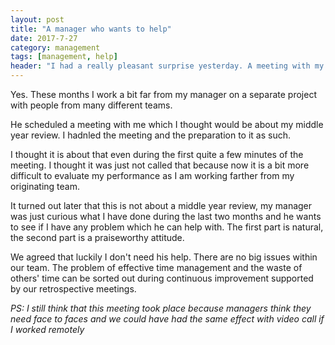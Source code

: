 ```yaml
---
layout: post
title: "A manager who wants to help"
date: 2017-7-27
category: management
tags: [management, help]
header: "I had a really pleasant surprise yesterday. A meeting with my manager. Whaaaaat? A <a href=\"/blog/2017/07/20/time-waster-meetings\">meeting?</a>"
---
```

Yes. These months I work a bit far from my manager on a separate project with people from many different teams.

He scheduled a meeting with me which I thought would be about my middle year review. I hadnled the meeting and the preparation to it as such.

I thought it is about that even during the first quite a few minutes of the meeting. I thought it was just not called that because now it is a bit more difficult to evaluate my performance as I am working farther from my originating team. 

It turned out later that this is not about a middle year review, my manager was just curious what I have done during the last two months and he wants to see if I have any problem which he can help with. The first part is natural, the second part is a praiseworthy attitude. 

We agreed that luckily I don't need his help. There are no big issues within our team. The problem of effective time management and the waste of others' time can be sorted out during continuous improvement supported by our retrospective meetings. 

*PS: I still think that this meeting took place because managers think they need face to faces and we could have had the same effect with video call if I worked remotely*